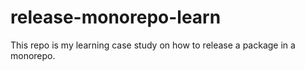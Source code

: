 # release-monorepo-learn
This repo is my learning case study on how to release a package in a monorepo.
